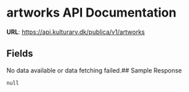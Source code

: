 # artworks API Documentation

**URL**: https://api.kulturarv.dk/publica/v1/artworks

## Fields
No data available or data fetching failed.## Sample Response
```
null
```

